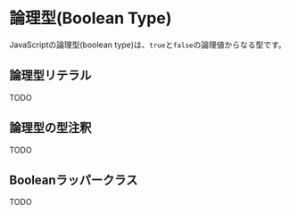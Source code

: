 # 論理型\(Boolean Type\)

JavaScriptの論理型\(boolean type\)は、`true`と`false`の論理値からなる型です。

## 論理型リテラル

TODO

## 論理型の型注釈

TODO

## Booleanラッパークラス

TODO

